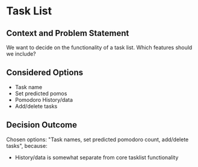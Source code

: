 # Task List

## Context and Problem Statement

We want to decide on the functionality of a task list.
Which features should we include?

## Considered Options

* Task name
* Set predicted pomos
* Pomodoro History/data
* Add/delete tasks

## Decision Outcome

Chosen options: "Task names, set predicted pomodoro count, add/delete tasks", because:
- History/data is somewhat separate from core tasklist functionality
